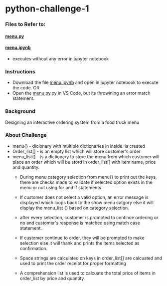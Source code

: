 # python-challenge-1
### Files to Refer to:
#### [menu.py](menu.py)
#### [menu.ipynb](menu.ipynb)
* executes without any error in jupyter notebook

### Instructions
* Download the file [menu.ipynb](menu.ipynb) and open in jupyter notebook to execute the code.  OR
* Open the [menu.py](menu.py).py in VS Code, but its throwining an error match statement.

### Background
Designing an interactive ordering system from a food truck menu 

### About Challenge
* menu{} - dicionary with multiple dictionaries in inside.
is created 
* Order_list[] - is an empty list which will store customer's order  
* menu_list{} - is a dictionary to store the menu from which customer will place an order which will be stord in order_list[] with item name, price and quantity.
    * During menu category selection from menu{} to print out the keys, there are checks made to validate if selected option exists in the menu or not using for and if statements.

    * If customer does not select a valid option, an error message is displayed which loops back to the show menu catgory else it will display the menu_list {} based on category selection.

    * after every selection, customer is prompted to continue ordering or no and customer's response is matched using match case statement.
    
    * If customer continue to order, they will be prompted to make selection else it will thank and prints the items selected as confirmation.

    * Space strings are calculated on keys in order_list[] are calcuated and used to print the order receipt for proper formatting 

    * A comprehension list is used to calcuate the total price of items in order_list by price and quantity.
    


    










